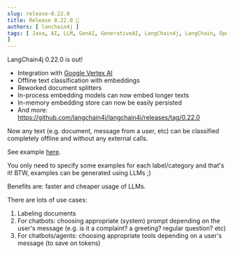 ```yaml
---
slug: release-0.22.0
title: Release 0.22.0 🎉
authors: [ lanchain4j ]
tags: [ Java, AI, LLM, GenAI, GenerativeAI, LangChain4j, LangChain, OpenSource, Developers, Backend, Programming, Coding
]
---
```


LangChain4j 0.22.0 is out!

- Integration with [Google Vertex AI](https://cloud.google.com/vertex-ai)
- Offline text classification with embeddings
- Reworked document splitters
- In-process embedding models can now embed longer texts
- In-memory embedding store can now be easily persisted
- And more: https://github.com/langchain4j/langchain4j/releases/tag/0.22.0

Now any text (e.g. document, message from a user, etc) can be classified completely offline and without any external
calls.

See example [here](https://github.com/langchain4j/langchain4j-examples/blob/main/other-examples/src/main/java/embedding/classification/EmbeddingModelTextClassifierExample.java).

You only need to specify some examples for each label/category and that's it! BTW, examples can be generated using
LLMs ;)

Benefits are: faster and cheaper usage of LLMs.

There are lots of use cases:

1. Labeling documents
2. For chatbots: choosing appropriate (system) prompt depending on the user's message (e.g. is it a complaint? a
   greeting? regular question? etc)
3. For chatbots/agents: choosing appropriate tools depending on a user's message (to save on tokens)